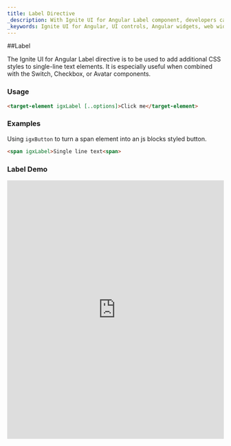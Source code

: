 ```yaml
---
title: Label Directive
_description: With Ignite UI for Angular Label component, developers can create single-line text elements to add additional CSS styles and integrate with other controls. 
_keywords: Ignite UI for Angular, UI controls, Angular widgets, web widgets, UI widgets, Angular, Native Angular Components Suite, Native Angular Controls, Native Angular Components Library, Angular Label components, Angular Label controls
---
```


##Label
<p class="highlight">The Ignite UI for Angular Label directive is to be used to add additional CSS styles to single-line text elements. It is especially useful when combined with the Switch, Checkbox, or Avatar components.</p>
<div class="divider"></div>

### Usage
```html
<target-element igxLabel [..options]>Click me</target-element>
```
<div class="divider--half"></div>

### Examples

Using `igxButton` to turn a span element into an js blocks styled button.
```html
<span igxLabel>Single line text<span>
```
<div class="divider--half"></div>

### Label Demo
<div class="sample-container" style="height:600px">
<iframe src='https://embed.plnkr.co/mHKDmEKTUxwNpTDjaNfe/?show=preview&sidebar=false' width="100%" height="100%" seamless frameBorder="0"></inframe>
</div>